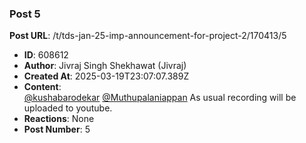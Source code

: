 ### Post 5
**Post URL**: /t/tds-jan-25-imp-announcement-for-project-2/170413/5
- **ID**: 608612
- **Author**: Jivraj Singh Shekhawat (Jivraj)
- **Created At**: 2025-03-19T23:07:07.389Z
- **Content**:  
  <a class="mention" href="/u/kushabarodekar">@kushabarodekar</a> <a class="mention" href="/u/muthupalaniappan">@Muthupalaniappan</a>
As usual recording will be uploaded to youtube.
- **Reactions**: None
- **Post Number**: 5

